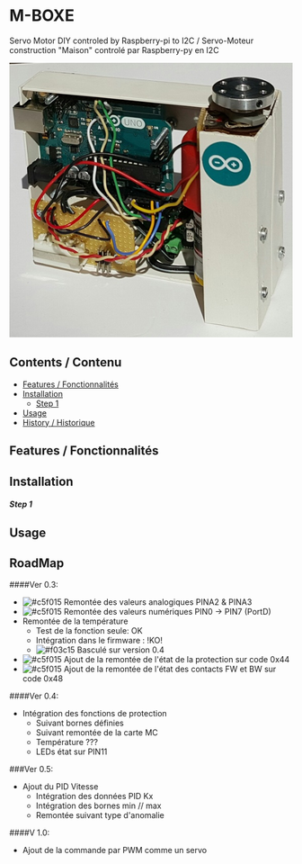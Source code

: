 # M-BOXE
Servo Motor DIY controled by Raspberry-pi to I2C / Servo-Moteur construction "Maison" controlé par Raspberry-py en I2C

<img src="https://github.com/Nao974/M-BOXE/blob/master/M-BOXE.jpg">

## Contents / Contenu

* [Features / Fonctionnalités](https://github.com/Nao974/M-BOXE#features--fonctionnalités)
* [Installation](https://github.com/Nao974/M-BOXE#installation)
	* [Step 1](https://github.com/Nao974/M-BOXE#step-1)
* [Usage](https://github.com/Nao974/M-BOXE#usage)
* [History / Historique](https://github.com/Nao974/M-BOXE#histroy--historique)

## Features / Fonctionnalités

## Installation

##### Step 1

## Usage



## RoadMap
####Ver 0.3:
- ![#c5f015](https://placehold.it/15/c5f015/000000?text=+) Remontée des valeurs analogiques PINA2 & PINA3
- ![#c5f015](https://placehold.it/15/c5f015/000000?text=+) Remontée des valeurs numériques PIN0 -> PIN7 (PortD)
- Remontée de la température
  - Test de la fonction seule: OK
  - Intégration dans le firmware : !KO!
  - ![#f03c15](https://placehold.it/15/f03c15/000000?text=+) Basculé sur version 0.4
- ![#c5f015](https://placehold.it/15/c5f015/000000?text=+) Ajout de la remontée de l'état de la protection sur code 0x44
- ![#c5f015](https://placehold.it/15/c5f015/000000?text=+) Ajout de la remontée de l'état des contacts FW et BW sur code 0x48


####Ver 0.4:
- Intégration des fonctions de protection
	- Suivant bornes définies
	- Suivant remontée de la carte MC
	- Température ???
	- LEDs état sur PIN11


###Ver 0.5:
- Ajout du PID Vitesse
	- Intégration des données PID Kx
	- Intégration des bornes min // max
	- Remontée suivant type d'anomalie


####V 1.0:
- Ajout de la commande par PWM comme un servo

